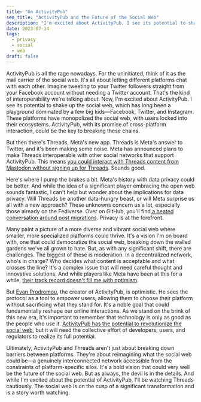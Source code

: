```yaml
---
title: "On ActivityPub"
seo_title: "ActivityPub and the Future of the Social Web"
description: "I'm excited about ActivityPub. I see its potential to shake up the social web, which has long been a playground dominated by tech giants. Meta has promised to hook up Threads into ActivityPub, but I can't help but wonder about the implications for data privacy."
date: 2023-07-14
tags:
  - privacy
  - social
  - web
draft: false
---
```



ActivityPub is all the rage nowadays. For the uninitiated, think of it as the mail carrier of the social web. It's all about letting different platforms chat with each other. Imagine tweeting to your Twitter followers straight from your Facebook account without needing a Twitter account. That's the kind of interoperability we're talking about. Now, I'm excited about ActivityPub. I see its potential to shake up the social web, which has long been a playground dominated by a few big kids—Facebook, Twitter, and Instagram. These platforms have monopolized the social web, with users locked into their ecosystems. ActivityPub, with its promise of cross-platform interaction, could be the key to breaking these chains.

But then there's Threads, Meta's new app. Threads is Meta's answer to Twitter, and it's been making some noise. Meta has announced plans to make Threads interoperable with other social networks that support ActivityPub. This means [you could interact with Threads content from Mastodon without signing up for Threads](https://www.wired.com/story/meta-threads-privacy-decentralization/). Sounds good.

Here's where I pump the brakes a bit. Meta's history with data privacy could be better. And while the idea of a significant player embracing the open web sounds fantastic, I can't help but wonder about the implications for data privacy. Will Threads be another data-hungry beast, or will Meta surprise us all with a new approach? These unknowns concern us a lot, especially those already on the Fediverse. Over on GitHub, you'll find[ a heated conversation around post migrations](https://github.com/mastodon/mastodon/issues/12423#issuecomment-1634753417). Privacy is at the forefront.

Many paint a picture of a more diverse and vibrant social web where smaller, more specialized platforms could thrive. It's a vision I'm on board with, one that could democratize the social web, breaking down the walled gardens we've all grown to hate. But, as with any significant shift, there are challenges. The biggest of these is moderation. In a decentralized network, who's in charge? Who decides what content is acceptable and what crosses the line? It's a complex issue that will need careful thought and innovative solutions. And while players like Meta have been at this for a while, [their track record doesn't fill me with optimism](https://www.theverge.com/2019/2/25/18229714/cognizant-facebook-content-moderator-interviews-trauma-working-conditions-arizona).

But [Evan Prodromou](https://github.com/evanp), the creator of ActivityPub, is optimistic. He sees the protocol as a tool to empower users, allowing them to choose their platform without sacrificing what they stand for. It's a noble goal that could fundamentally reshape our online interactions. As we stand on the brink of this new era, it's important to remember that technology is only as good as the people who use it. [ActivityPub has the potential to revolutionize the social web](https://www.theverge.com/2023/4/20/23689570/activitypub-protocol-standard-social-network), but it will need the collective effort of developers, users, and regulators to realize its full potential.

Ultimately, ActivityPub and Threads aren't just about breaking down barriers between platforms. They're about reimagining what the social web could be—a genuinely interconnected network accessible from the constraints of platform-specific silos. It's a bold vision that could very well be the future of the social web. But as always, the devil is in the details. And while I'm excited about the potential of ActivityPub, I'll be watching Threads cautiously. The social web is on the cusp of a significant transformation and is a story worth watching.